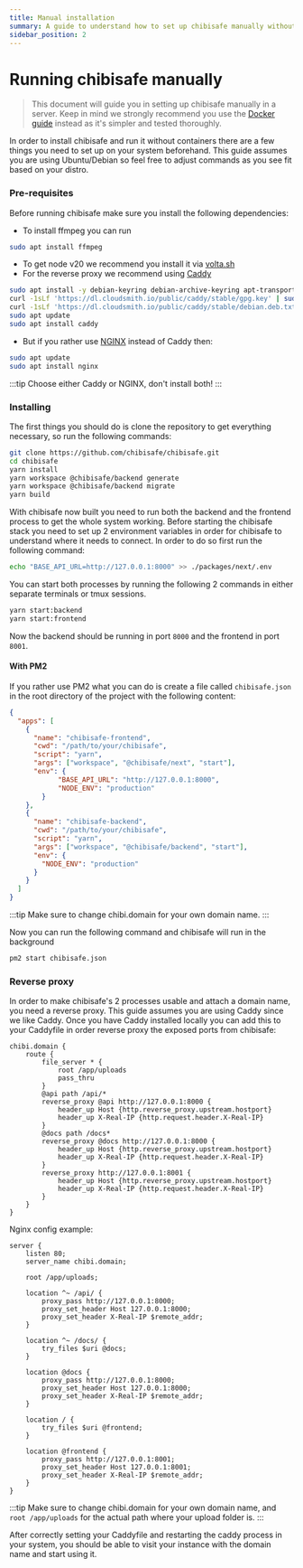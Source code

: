 ```yaml
---
title: Manual installation
summary: A guide to understand how to set up chibisafe manually without Docker
sidebar_position: 2
---
```


# Running chibisafe manually

> This document will guide you in setting up chibisafe manually in a server. Keep in mind we strongly recommend you use the [Docker guide](/docs/installation/running-with-docker) instead as it's simpler and tested thoroughly.

In order to install chibisafe and run it without containers there are a few things you need to set up on your system beforehand. This guide assumes you are using Ubuntu/Debian so feel free to adjust commands as you see fit based on your distro.

### Pre-requisites
Before running chibisafe make sure you install the following dependencies:

- To install ffmpeg you can run 
```bash
sudo apt install ffmpeg
```
- To get node v20 we recommend you install it via [volta.sh](https://volta.sh/)
- For the reverse proxy we recommend using [Caddy](https://caddyserver.com/)
```bash
sudo apt install -y debian-keyring debian-archive-keyring apt-transport-https curl
curl -1sLf 'https://dl.cloudsmith.io/public/caddy/stable/gpg.key' | sudo gpg --dearmor -o /usr/share/keyrings/caddy-stable-archive-keyring.gpg
curl -1sLf 'https://dl.cloudsmith.io/public/caddy/stable/debian.deb.txt' | sudo tee /etc/apt/sources.list.d/caddy-stable.list
sudo apt update
sudo apt install caddy
```
- But if you rather use [NGINX](https://www.nginx.com/) instead of Caddy then:
```bash
sudo apt update
sudo apt install nginx
```
:::tip
  Choose either Caddy or NGINX, don't install both!
:::

### Installing
The first things you should do is clone the repository to get everything necessary, so run the following commands:
```bash
git clone https://github.com/chibisafe/chibisafe.git
cd chibisafe
yarn install
yarn workspace @chibisafe/backend generate
yarn workspace @chibisafe/backend migrate
yarn build
```

With chibisafe now built you need to run both the backend and the frontend process to get the whole system working. Before starting the chibisafe stack you need to set up 2 environment variables in order for chibisafe to understand where it needs to connect. In order to do so first run the following command:
```bash
echo "BASE_API_URL=http://127.0.0.1:8000" >> ./packages/next/.env
```

You can start both processes by running the following 2 commands in either separate terminals or tmux sessions.
```bash
yarn start:backend
yarn start:frontend
```
Now the backend should be running in port `8000` and the frontend in port `8001`.

#### With PM2

If you rather use PM2 what you can do is create a file called `chibisafe.json` in the root directory of the project with the following content:
```json
{
  "apps": [
    {
      "name": "chibisafe-frontend",
      "cwd": "/path/to/your/chibisafe",
      "script": "yarn",
      "args": ["workspace", "@chibisafe/next", "start"],
      "env": {
            "BASE_API_URL": "http://127.0.0.1:8000",
            "NODE_ENV": "production"
        }
    },
    {
      "name": "chibisafe-backend",
      "cwd": "/path/to/your/chibisafe",
      "script": "yarn",
      "args": ["workspace", "@chibisafe/backend", "start"],
      "env": {
        "NODE_ENV": "production"
      }
    }
  ]
}
```

:::tip
  Make sure to change chibi.domain for your own domain name.
:::

Now you can run the following command and chibisafe will run in the background
```bash
pm2 start chibisafe.json
```


### Reverse proxy
In order to make chibisafe's 2 processes usable and attach a domain name, you need a reverse proxy. This guide assumes you are using Caddy since we like Caddy.
Once you have Caddy installed locally you can add this to your Caddyfile in order reverse proxy the exposed ports from chibisafe:

```caddy title="/etc/caddy/Caddyfile"
chibi.domain {
	route {
		file_server * {
			root /app/uploads
			pass_thru
		}
		@api path /api/*
		reverse_proxy @api http://127.0.0.1:8000 {
			header_up Host {http.reverse_proxy.upstream.hostport}
			header_up X-Real-IP {http.request.header.X-Real-IP}
		}
		@docs path /docs*
		reverse_proxy @docs http://127.0.0.1:8000 {
			header_up Host {http.reverse_proxy.upstream.hostport}
			header_up X-Real-IP {http.request.header.X-Real-IP}
		}
		reverse_proxy http://127.0.0.1:8001 {
			header_up Host {http.reverse_proxy.upstream.hostport}
			header_up X-Real-IP {http.request.header.X-Real-IP}
		}
	}
}
```

Nginx config example:
```nginx title="/etc/nginx/sites-available/chibi.domain"
server {
    listen 80;
    server_name chibi.domain;

    root /app/uploads;

    location ^~ /api/ {
        proxy_pass http://127.0.0.1:8000;
        proxy_set_header Host 127.0.0.1:8000;
        proxy_set_header X-Real-IP $remote_addr;
    }

    location ^~ /docs/ {
        try_files $uri @docs;
    }

    location @docs {
        proxy_pass http://127.0.0.1:8000;
        proxy_set_header Host 127.0.0.1:8000;
        proxy_set_header X-Real-IP $remote_addr;
    }

    location / {
        try_files $uri @frontend;
    }

    location @frontend {
        proxy_pass http://127.0.0.1:8001;
        proxy_set_header Host 127.0.0.1:8001;
        proxy_set_header X-Real-IP $remote_addr;
    }
}
```
:::tip
  Make sure to change chibi.domain for your own domain name, and `root /app/uploads` for the actual path where your upload folder is.
:::

After correctly setting your Caddyfile and restarting the caddy process in your system, you should be able to visit your instance with the domain name and start using it.
